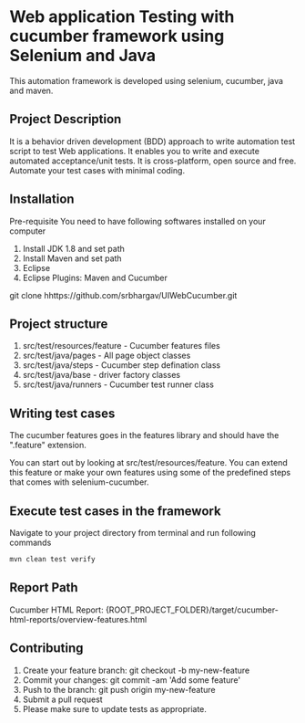 # Web application Testing with cucumber framework using Selenium and Java

This automation framework is developed using selenium, cucumber, java and maven.

## Project Description

It is a behavior driven development (BDD) approach to write automation test script to test Web applications. It enables you to write and execute automated acceptance/unit tests. It is cross-platform, open source and free. Automate your test cases with minimal coding.

## Installation

Pre-requisite You need to have following softwares installed on your computer

1) Install JDK 1.8 and set path
2) Install Maven and set path
3) Eclipse
4) Eclipse Plugins: Maven and Cucumber

git clone hhttps://github.com/srbhargav/UIWebCucumber.git

## Project structure

1) src/test/resources/feature - Cucumber features files
2) src/test/java/pages - All page object classes
3) src/test/java/steps - Cucumber step defination class
4) src/test/java/base - driver factory classes
5) src/test/java/runners - Cucumber test runner class


## Writing test cases
The cucumber features goes in the features library and should have the ".feature" extension.

You can start out by looking at src/test/resources/feature. You can extend this feature or make your own features using some of the predefined steps that comes with selenium-cucumber.


## Execute test cases in the framework
Navigate to your project directory from terminal and run following commands 

```python
mvn clean test verify
```

## Report Path
Cucumber HTML Report: {ROOT_PROJECT_FOLDER}/target/cucumber-html-reports/overview-features.html

## Contributing
1) Create your feature branch: git checkout -b my-new-feature
2) Commit your changes: git commit -am 'Add some feature'
3) Push to the branch: git push origin my-new-feature
4) Submit a pull request
5) Please make sure to update tests as appropriate.

